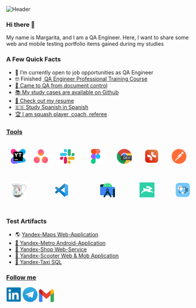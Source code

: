 ![Header](https://github.com/msenchenkova/msenchenkova/blob/main/QA%20cover_msenchenkova.png)

### Hi there 👋

My name is Margarita, and I am a QA Engineer. Here, I want to share some web and mobile testing portfolio items gained during my studies

### A Few Quick Facts

* 🌱 I’m currently open to job opportunities as QA Engineer
* 🤓 Finished <a href="https://drive.google.com/file/d/1F7NgxrbDrdi07seJLKzfb2hrs0tKDQ99/view?usp=sharing"> QA Engineer Professional Training Course
* 📑 Сame to QA from document control
* 📚 My study cases are available on <a href="https://github.com/msenchenkova">Github
* 📎 Check out my resume
* 🇪🇸 Study Spanish in Spanish
* 🏆 I am squash player, coach, referee 

### Tools
<div style="display: flex; flex-wrap: wrap; justify-content: space-between; align-items: center; text-decoration: none;">
    <a href="https://www.jetbrains.com/youtrack/">
        <img src="https://github.com/msenchenkova/msenchenkova/blob/main/icons/YouTrack.png" alt="YouTrack" style="width: 40px; height: 40px; margin: 10px;"></a>
    <a href="https://asana.com/">
        <img src="https://github.com/msenchenkova/msenchenkova/blob/main/icons/Asana.png" alt="Asana" style="width: 38px; height: 37px; margin: 10px;"></a>
    <a href="https://slack.com/">
        <img src="https://github.com/msenchenkova/msenchenkova/blob/main/icons/Slack.png" alt="Slack" style="width: 40px; height: 40px; margin: 20px;"></a>
    <a href="https://www.figma.com/">
        <img src="https://github.com/msenchenkova/msenchenkova/blob/main/icons/Figma.png" alt="Figma" style="width: 50px; height: 40px; margin: 10px;"></a>
    <a href="https://developer.chrome.com/docs/devtools/">
        <img src="https://github.com/msenchenkova/msenchenkova/blob/main/icons/DevTools.png" alt="Devtools" style="width: 40px; height: 40px; margin: 20px;"></a>
    <a href="https://xmind.app/">
        <img src="https://github.com/msenchenkova/msenchenkova/blob/main/icons/XMind.png" alt="XMind" style="width: 43px; height: 43px; margin: 10px;"></a>
    <a href="https://www.postman.com/">
        <img src="https://github.com/msenchenkova/msenchenkova/blob/main/icons/Postman.png" alt="Postman" style="width: 40px; height: 40px; margin: 20px;"></a>
    <a href="https://www.charlesproxy.com/">
        <img src="https://github.com/msenchenkova/msenchenkova/blob/main/icons/Charles.png" alt="Charles" style="width: 45px; height: 45px; margin: 10px;"></a>
    <a href="https://code.visualstudio.com/">
        <img src="https://github.com/msenchenkova/msenchenkova/blob/main/icons/Visual%20Studio%20Code.png" alt="Visual Studio Code" style="width: 35px; height: 35px; margin: 30px;"></a>
    <a href="https://developer.android.com/studio">
        <img src="https://github.com/msenchenkova/msenchenkova/blob/main/icons/Android%20Studio.png" alt="Android Studio" style="width: 40px; height: 40px; margin: 20px;"></a>
    <a href="https://directus.io/">
        <img src="https://github.com/msenchenkova/msenchenkova/blob/main/icons/Directus.jpeg" alt="Directus" style="width: 40px; height: 40px; margin: 10px;"></a>
    <a href="https://www.movavi.com/" >
        <img src="https://github.com/msenchenkova/msenchenkova/blob/main/icons/Movavi%20Video%20Plus.png" alt="Movavi Video Plus" style="width: 40px; height: 40px; margin: 10px;"></a>
</div>


### Test Artifacts
* 🌎 <a href= "https://github.com/msenchenkova/Yandex-Maps-Web-Application.git">Yandex-Maps Web-Application
* 📱 <a href= "https://github.com/msenchenkova/Yandex-Metro-Android-Application.git">Yandex-Metro Android-Application
* 🛒 <a href= "https://github.com/msenchenkova/Yandex-Shop-Web-Service.git">Yandex-Shop Web-Service
* 🛴 <a href= "https://github.com/msenchenkova/Yandex-Scooter-Web-and-Mob-Application.git">Yandex-Scooter Web & Mob Application
* 🚕 <a href= "https://github.com/msenchenkova/Yandex-Taxi-SQL.git">Yandex-Taxi SQL

### Follow me
<a href= "https://www.linkedin.com/in/margarita-senchenkova">
    <img src="https://github.com/msenchenkova/msenchenkova/blob/main/icons/Linkedin.png" width="40" height="40" alt="linkedin"/></a>
<a href= "https://t.me/msenchenkova">
    <img src="https://github.com/msenchenkova/msenchenkova/blob/main/icons/Telegram.png" width="40" height="40" alt="telegram"/></a>
<a href= "mailto:msenchenkova@gmail.com">
    <img src="https://github.com/msenchenkova/msenchenkova/blob/main/icons/Gmail.png" width="40" height="34" alt="gmail"/></a>
</p>

